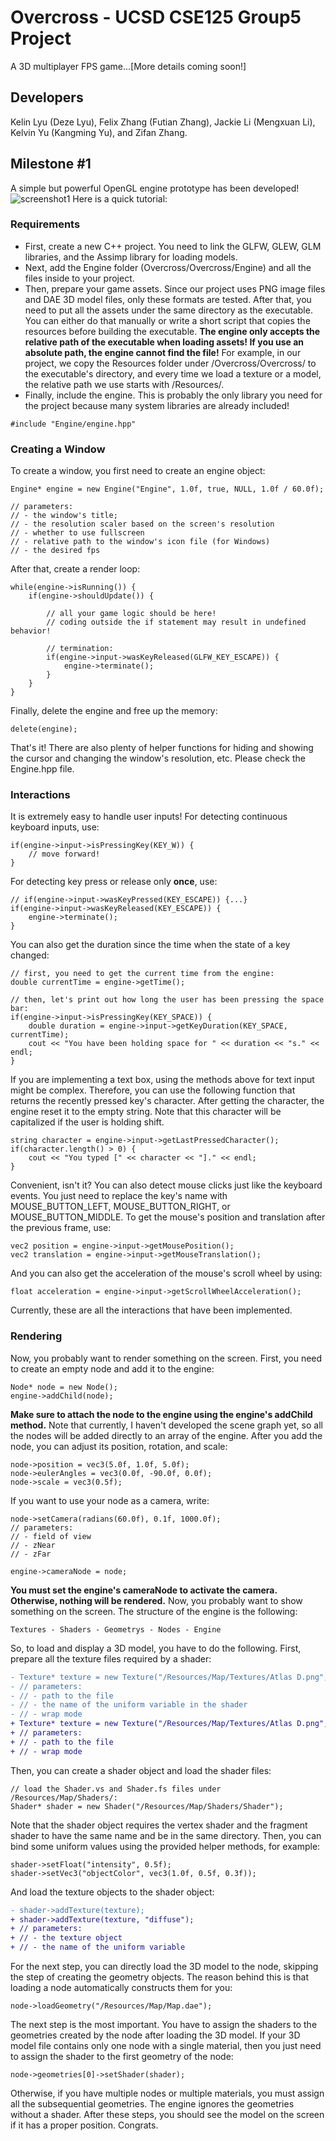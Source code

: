 # Overcross - UCSD CSE125 Group5 Project
A 3D multiplayer FPS game...[More details coming soon!]

## Developers
Kelin Lyu (Deze Lyu), Felix Zhang (Futian Zhang), Jackie Li (Mengxuan Li), Kelvin Yu (Kangming Yu), and Zifan Zhang.

## Milestone #1
A simple but powerful OpenGL engine prototype has been developed!
![screenshot1](https://github.com/ucsd-cse125-sp22/cse125-sp22-group5/blob/main/Screenshots/Screenshot1.png?raw=true)
Here is a quick tutorial:
### Requirements
- First, create a new C++ project. You need to link the GLFW, GLEW, GLM libraries, and the Assimp library for loading models.
- Next, add the Engine folder (Overcross/Overcross/Engine) and all the files inside to your project.
- Then, prepare your game assets. Since our project uses PNG image files and DAE 3D model files, only these formats are tested. After that, you need to put all the assets under the same directory as the executable. You can either do that manually or write a short script that copies the resources before building the executable. **The engine only accepts the relative path of the executable when loading assets! If you use an absolute path, the engine cannot find the file!** For example, in our project, we copy the Resources folder under /Overcross/Overcross/ to the executable's directory, and every time we load a texture or a model, the relative path we use starts with /Resources/.
- Finally, include the engine. This is probably the only library you need for the project because many system libraries are already included!
```
#include "Engine/engine.hpp"
```
### Creating a Window
To create a window, you first need to create an engine object:
```
Engine* engine = new Engine("Engine", 1.0f, true, NULL, 1.0f / 60.0f);

// parameters: 
// - the window's title;
// - the resolution scaler based on the screen's resolution
// - whether to use fullscreen
// - relative path to the window's icon file (for Windows)
// - the desired fps
```
After that, create a render loop:
```
while(engine->isRunning()) {
    if(engine->shouldUpdate()) {
    
        // all your game logic should be here!
        // coding outside the if statement may result in undefined behavior!
        
        // termination:
        if(engine->input->wasKeyReleased(GLFW_KEY_ESCAPE)) {
            engine->terminate();
        }
    }
}
```
Finally, delete the engine and free up the memory:
```
delete(engine);
```
That's it! There are also plenty of helper functions for hiding and showing the cursor and changing the window's resolution, etc. Please check the Engine.hpp file.
### Interactions
It is extremely easy to handle user inputs!
For detecting continuous keyboard inputs, use:
```
if(engine->input->isPressingKey(KEY_W)) {
    // move forward!
}
```
For detecting key press or release only **once**, use:
```
// if(engine->input->wasKeyPressed(KEY_ESCAPE)) {...}
if(engine->input->wasKeyReleased(KEY_ESCAPE)) {
    engine->terminate();
}
```
You can also get the duration since the time when the state of a key changed:
```
// first, you need to get the current time from the engine:
double currentTime = engine->getTime();

// then, let's print out how long the user has been pressing the space bar:
if(engine->input->isPressingKey(KEY_SPACE)) {
    double duration = engine->input->getKeyDuration(KEY_SPACE, currentTime);
    cout << "You have been holding space for " << duration << "s." << endl;
}
```
If you are implementing a text box, using the methods above for text input might be complex. Therefore, you can use the following function that returns the recently pressed key's character. After getting the character, the engine reset it to the empty string. Note that this character will be capitalized if the user is holding shift.
```
string character = engine->input->getLastPressedCharacter();
if(character.length() > 0) {
    cout << "You typed [" << character << "]." << endl;
}
```
Convenient, isn't it? You can also detect mouse clicks just like the keyboard events. You just need to replace the key's name with MOUSE_BUTTON_LEFT, MOUSE_BUTTON_RIGHT, or MOUSE_BUTTON_MIDDLE.
To get the mouse's position and translation after the previous frame, use:
```
vec2 position = engine->input->getMousePosition();
vec2 translation = engine->input->getMouseTranslation();
```
And you can also get the acceleration of the mouse's scroll wheel by using:
```
float acceleration = engine->input->getScrollWheelAcceleration();
```
Currently, these are all the interactions that have been implemented.
### Rendering
Now, you probably want to render something on the screen. First, you need to create an empty node and add it to the engine:
```
Node* node = new Node();
engine->addChild(node);
```
**Make sure to attach the node to the engine using the engine's addChild method.**
Note that currently, I haven't developed the scene graph yet, so all the nodes will be added directly to an array of the engine. After you add the node, you can adjust its position, rotation, and scale:
```
node->position = vec3(5.0f, 1.0f, 5.0f);
node->eulerAngles = vec3(0.0f, -90.0f, 0.0f);
node->scale = vec3(0.5f);
```
If you want to use your node as a camera, write:
```
node->setCamera(radians(60.0f), 0.1f, 1000.0f);
// parameters: 
// - field of view
// - zNear
// - zFar

engine->cameraNode = node;
```
**You must set the engine's cameraNode to activate the camera. Otherwise, nothing will be rendered.**
Now, you probably want to show something on the screen. The structure of the engine is the following:
```
Textures - Shaders - Geometrys - Nodes - Engine
```
So, to load and display a 3D model, you have to do the following. First, prepare all the texture files required by a shader:
```diff
- Texture* texture = new Texture("/Resources/Map/Textures/Atlas D.png", "diffuse", GL_REPEAT);
- // parameters:
- // - path to the file
- // - the name of the uniform variable in the shader
- // - wrap mode
+ Texture* texture = new Texture("/Resources/Map/Textures/Atlas D.png", GL_REPEAT);
+ // parameters:
+ // - path to the file
+ // - wrap mode
```
Then, you can create a shader object and load the shader files:
```
// load the Shader.vs and Shader.fs files under /Resources/Map/Shaders/:
Shader* shader = new Shader("/Resources/Map/Shaders/Shader");
```
Note that the shader object requires the vertex shader and the fragment shader to have the same name and be in the same directory. Then, you can bind some uniform values using the provided helper methods, for example:
```
shader->setFloat("intensity", 0.5f);
shader->setVec3("objectColor", vec3(1.0f, 0.5f, 0.3f));
```
And load the texture objects to the shader object:
```diff
- shader->addTexture(texture);
+ shader->addTexture(texture, "diffuse");
+ // parameters:
+ // - the texture object
+ // - the name of the uniform variable
```
For the next step, you can directly load the 3D model to the node, skipping the step of creating the geometry objects. The reason behind this is that loading a node automatically constructs them for you:
```
node->loadGeometry("/Resources/Map/Map.dae");
```
The next step is the most important. You have to assign the shaders to the geometries created by the node after loading the 3D model. If your 3D model file contains only one node with a single material, then you just need to assign the shader to the first geometry of the node:
```
node->geometries[0]->setShader(shader);
```
Otherwise, if you have multiple nodes or multiple materials, you must assign all the subsequential geometries. The engine ignores the geometries without a shader. After these steps, you should see the model on the screen if it has a proper position. Congrats.
